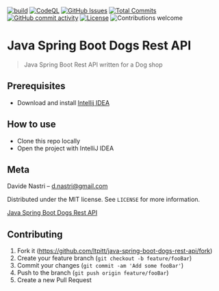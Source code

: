 [![build](https://github.com/ltpitt/java-spring-boot-dogs-rest-api/workflows/build/badge.svg)](https://github.com/ltpitt/java-spring-boot-dogs-rest-api/actions)
[![CodeQL](https://github.com/ltpitt/java-spring-boot-dogs-rest-api/CodeQL/badge.svg)](https://github.com/ltpitt/java-spring-boot-dogs-rest-api/actions?query=workflow%3ACodeQL)
[![GitHub Issues](https://img.shields.io/github/issues-raw/ltpitt/java-spring-boot-dogs-rest-api)](https://github.com/ltpitt/java-spring-boot-dogs-rest-api/issues)
[![Total Commits](https://img.shields.io/github/last-commit/ltpitt/java-spring-boot-dogs-rest-api)](https://github.com/ltpitt/java-spring-boot-dogs-rest-api/commits)
[![GitHub commit activity](https://img.shields.io/github/commit-activity/4w/ltpitt/java-spring-boot-dogs-rest-api?foo=bar)](https://github.com/ltpitt/java-spring-boot-dogs-rest-api/commits)
[![License](https://img.shields.io/badge/license-MIT-blue.svg)](https://github.com/ltpitt/java-spring-boot-dogs-rest-api/blob/master/LICENSE)
![Contributions welcome](https://img.shields.io/badge/contributions-welcome-orange.svg)

# Java Spring Boot Dogs Rest API
> Java Spring Boot Rest API written for a Dog shop

## Prerequisites

- Download and install [Intellij IDEA](https://www.jetbrains.com/idea/download)

## How to use

- Clone this repo locally
- Open the project with IntelliJ IDEA

## Meta

Davide Nastri – d.nastri@gmail.com

Distributed under the MIT license. See ``LICENSE`` for more information.

[Java Spring Boot Dogs Rest API](https://github.com/ltpitt/java-spring-boot-dogs-rest-api)

## Contributing

1. Fork it (<https://github.com/ltpitt/java-spring-boot-dogs-rest-api/fork>)
2. Create your feature branch (`git checkout -b feature/fooBar`)
3. Commit your changes (`git commit -am 'Add some fooBar'`)
4. Push to the branch (`git push origin feature/fooBar`)
5. Create a new Pull Request

